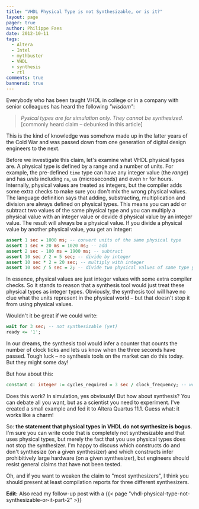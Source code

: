 ```yaml
---
title: "VHDL Physical Type is not Synthesizable, or is it?"
layout: page 
pager: true
author: Philippe Faes
date: 2012-10-11
tags: 
  - Altera
  - Intel
  - mythbuster
  - VHDL
  - synthesis
  - rtl
comments: true
bannerad: true
---
```


Everybody who has been taught VHDL in college or in a company with senior colleagues has heard the following *"wisdom"*:

> *Pysical types are for simulation only. They cannot be synthesized.*
> \[commonly heard claim – debunked in this article\]

This is the kind of knowledge was somehow made up in the latter years of the Cold War and was passed down from one generation of digital design engineers to the next. 

Before we investigate this claim, let's examine what VHDL physical types are. A physical type is defined by a range and a number of units. For example, the pre-defined `time` type can have any integer value (the *range*) and has *units* including `ns`, `us` (microseconds) and even `hr` for hours. Internally, physical values are treated as integers, but the compiler adds some extra checks to make sure you don't mix the wrong physical values. The language definition says that adding, substracting, multiplication and division are always defined on physical types. This means you can add or subtract two values of the same physical type and you can multiply a physical value with an integer value or devide d physical value by an integer value. The result will always be a physical value. If you divide a physical value by another physical value, you get an integer:

```vhdl
assert 1 sec = 1000 ms; -- convert units of the same physical type
assert 1 sec + 20 ms = 1020 ms; -- add
assert 2 sec - 100 ms = 1900 ms; -- subtract
assert 10 sec / 2 = 5 sec; -- divide by integer
assert 10 sec * 2 = 20 sec; -- multiply with integer
assert 10 sec / 5 sec = 2; -- divide two physical values of same type yields an integer
```

In essence, physical values are just integer values with some extra compiler checks. So it stands to reason that a synthesis tool would just treat these physical types as integer types. Obviously, the synthesis tool will have no clue what the units represent in the physical world – but that doesn't stop it from using physical values.

Wouldn't it be great if we could write:
```vhdl
wait for 3 sec; -- not synthesizable (yet)
ready <= '1';
```
In our dreams, the synthesis tool would infer a counter that counts the number of clock ticks and lets us know when the three seconds have passed. Tough luck – no synthesis tools on the market can do this today. But they might some day!

But how about this:
```vhdl
constant c: integer := cycles_required = 3 sec / clock_frequency; -- works fine!
```
Does this work? In simulation, yes obviously! But how about synthesis? You can debate all you want, but as a scientist you need to experiment. I've created a small example and fed it to Altera Quartus 11.1. Guess what: it works like a charm!

So: **the statement that physical types in VHDL do not synthesize is bogus**. I'm sure you can write code that is completely not synthesizable and that uses physical types, but merely the fact that you use physical types does not stop the synthesizer. I'm happy to discuss which constructs do and don't synthesize (on a given synthesizer) and which constructs infer prohibitively large hardware (on a given synthesizer), but engineers should resist general claims that have not been tested.

Oh, and if you want to weaken the claim to "most synthesizers", I think you should present at least compilation reports for three different synthesizers.

**Edit:** Also read my follow-up post with a {{< page "vhdl-physical-type-not-synthesizable-or-it-part-2" >}}
